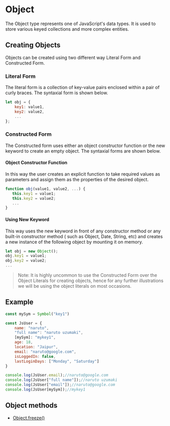 # Object

The Object type represents one of JavaScript's data types. It is used to store various keyed collections and more complex entities.

## Creating Objects

Objects can be created using two different way Literal Form and Constructed Form.

### Literal Form

 The literal form is a collection of key-value pairs enclosed within a pair of curly braces. The syntaxial form is shown below.

```js
let obj = {
    key1: value1,
    key2: value2,
    ...
};
```

### Constructed Form

 The Constructed form uses either an object constructor function or the new keyword to create an empty object. The syntaxial forms are shown below.

#### Object Constructor Function

 In this way the user creates an explicit function to take required values as parameters and assign them as the properties of the desired object.

 ```js
 function obj(value1, value2, ...) {
    this.key1 = value1;
    this.key2 = value2;
    ...
}
 ```

#### Using New Keyword

This way uses the new keyword in front of any constructor method or any built-in constructor method ( such as Object, Date, String, etc) and creates a new instance of the following object by mounting it on memory.

```js
let obj = new Object();
obj.key1 = value1;
obj.key2 = value2;
...
```

>Note: It is highly uncommon to use the Constructed Form over the Object Literals for creating objects, hence for any further illustrations we will be using the object literals on most occasions.

## Example

```js
const mySym = Symbol("key1")

const JsUser = {
    name: "naruto",
    "full name": "naruto uzumaki",
    [mySym]: "mykey1",
    age: 18,
    location: "Jaipur",
    email: "naruto@google.com",
    isLoggedIn: false,
    lastLoginDays: ["Monday", "Saturday"]
}

console.log(JsUser.email);//naruto@google.com
console.log(JsUser["full name"]);//naruto uzumaki
console.log(JsUser["email"]);//naruto@google.com
console.log(JsUser[mySym]);//mykey1
```

## Object methods

- [Object.freeze()](https://github.com/reachbheru/learn-js/blob/main/Basics/Objects/freeze().md)
